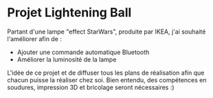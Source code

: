 # Projet Lightening Ball
Partant d'une lampe "effect StarWars", produite par IKEA, j'ai souhaité l'améliorer afin de :
*  Ajouter une commande automatique Bluetooth
* Améliorer la luminosité de la lampe

L'idée de ce projet et de diffuser tous les plans de réalisation afin que chacun puisse la réaliser chez soi. Bien entendu, des compétences en soudures, impression 3D et bricolage seront nécessaires :)